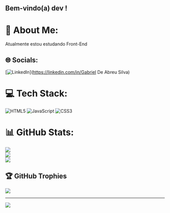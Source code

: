 ## Bem-vindo(a) dev !

# 💫 About Me:
Atualmente estou estudando Front-End


## 🌐 Socials:
[![LinkedIn](https://img.shields.io/badge/LinkedIn-%230077B5.svg?logo=linkedin&logoColor=white)](https://linkedin.com/in/Gabriel De Abreu Silva) 

# 💻 Tech Stack:
![HTML5](https://img.shields.io/badge/html5-%23E34F26.svg?style=plastic&logo=html5&logoColor=white) ![JavaScript](https://img.shields.io/badge/javascript-%23323330.svg?style=plastic&logo=javascript&logoColor=%23F7DF1E) ![CSS3](https://img.shields.io/badge/css3-%231572B6.svg?style=plastic&logo=css3&logoColor=white)
# 📊 GitHub Stats:
![](https://github-readme-stats.vercel.app/api?username=GabrielAbreuS&theme=dracula&hide_border=false&include_all_commits=false&count_private=false)<br/>
![](https://github-readme-streak-stats.herokuapp.com/?user=GabrielAbreuS&theme=dracula&hide_border=false)<br/>
![](https://github-readme-stats.vercel.app/api/top-langs/?username=GabrielAbreuS&theme=dracula&hide_border=false&include_all_commits=false&count_private=false&layout=compact)

## 🏆 GitHub Trophies
![](https://github-profile-trophy.vercel.app/?username=GabrielAbreuS&theme=dracula&no-frame=false&no-bg=false&margin-w=4)

---
[![](https://visitcount.itsvg.in/api?id=GabrielAbreuS&icon=2&color=3)](https://visitcount.itsvg.in)

<!-- Proudly created with GPRM ( https://gprm.itsvg.in ) -->
    
  
  
